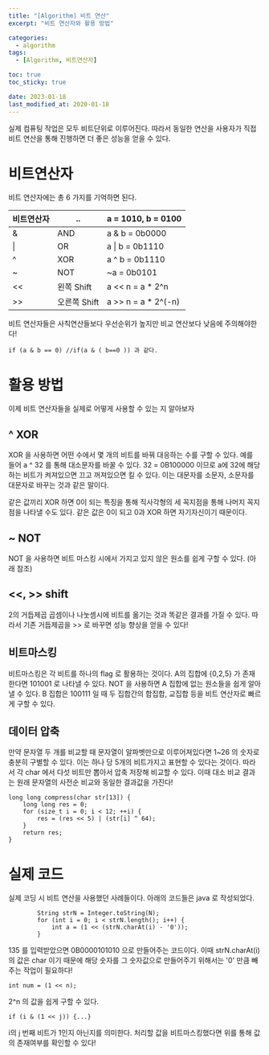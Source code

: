 ```yaml
---
title: "[Algorithm] 비트 연산"
excerpt: "비트 연산자와 활용 방법"

categories:
  - algorithm
tags:
  - [Algorithm, 비트연산자]

toc: true
toc_sticky: true

date: 2023-01-18
last_modified_at: 2020-01-18
---
```


실제 컴퓨팅 작업은 모두 비트단위로 이루어진다. 따라서 동일한 연산을 사용자가 직접 비트 연산을 통해 진행하면 더 좋은 성능을 얻을 수 있다.

# 비트연산자

비트 연산자에는 총 6 가지를 기억하면 된다.

| 비트연산자 | ..           | a = 1010, b = 0100   |
| ---------- | ------------ | -------------------- |
| &          | AND          | a & b = 0b0000       |
| \|         | OR           | a \| b = 0b1110      |
| ^          | XOR          | a ^ b = 0b1110       |
| ~          | NOT          | ~a = 0b0101          |
| <<         | 왼쪽 Shift   | a << n = a \* 2^n    |
| >>         | 오른쪽 Shift | a >> n = a \* 2^(-n) |

비트 연산자들은 사칙연산들보다 우선순위가 높지만 비교 연산보다 낮음에 주의해야한다!

```
if (a & b == 0) //if(a & ( b==0 )) 과 같다.
```

# 활용 방법

이제 비트 연산자들을 실제로 어떻게 사용할 수 있는 지 알아보자

## ^ XOR

XOR 을 사용하면 어떤 수에서 몇 개의 비트를 바꿔 대응하는 수를 구할 수 있다.
예를 들어 a ^ 32 를 통해 대소문자를 바꿀 수 있다.
32 = 0B100000 이므로 a에 32에 해당하는 비트가 켜져있으면 끄고 꺼져있으면 킬 수 있다. 이는 대문자를 소문자, 소문자를 대문자로 바꾸는 것과 같은 말이다.

같은 값끼리 XOR 하면 0이 되는 특징을 통해 직사각형의 세 꼭지점을 통해 나머지 꼭지점을 나타낼 수도 있다. 같은 값은 0이 되고 0과 XOR 하면 자기자신이기 때문이다.

## ~ NOT

NOT 을 사용하면 비트 마스킹 시에서 가지고 있지 않은 원소를 쉽게 구할 수 있다. (아래 참조)

## <<, >> shift

2의 거듭제곱 곱셈이나 나눗셈시에 비트를 옮기는 것과 똑같은 결과를 가질 수 있다. 따라서 기존 거듭제곱을 >> 로 바꾸면 성능 향상을 얻을 수 있다!

## 비트마스킹

비트마스킹은 각 비트를 하나의 flag 로 활용하는 것이다. A의 집합에 {0,2,5} 가 존재한다면 101001 로 나타낼 수 있다. NOT 을 사용하면 A 집합에 없는 원소들을 쉽게 알아낼 수 있다. B 집합은 100111 일 때 두 집합간의 합집합, 교집합 등을 비트 연산자로 빠르게 구할 수 있다.

## 데이터 압축

만약 문자열 두 개를 비교할 때 문자열이 알파벳만으로 이루어져있다면 1~26 의 숫자로 충분히 구별할 수 있다. 이는 하나 당 5개의 비트가지고 표현할 수 있다는 것이다. 따라서 각 char 에서 다섯 비트만 뽑아서 압축 저장해 비교할 수 있다. 이때 대소 비교 결과는 원래 문자열의 사전순 비교와 동일한 결과값을 가진다!

```
long long compress(char str[13]) {
	long long res = 0;
	for (size_t i = 0; i < 12; ++i) {
		res = (res << 5) | (str[i] ^ 64);
	}
	return res;
}
```

# 실제 코드

실제 코딩 시 비트 연산을 사용했던 사례들이다. 아래의 코드들은 java 로 작성되었다.

```
        String strN = Integer.toString(N);
        for (int i = 0; i < strN.length(); i++) {
            int a = (1 << (strN.charAt(i) - '0'));
        }
```

135 를 입력받았으면 0B0000101010 으로 만들어주는 코드이다. 이때 strN.charAt(i) 의 값은 char 이기 때문에 해당 숫자를 그 숫자값으로 만들어주기 위해서는 '0' 만큼 빼주는 작업이 필요하다!

```
int num = (1 << n);
```

2^n 의 값을 쉽게 구할 수 있다.

```
if (i & (1 << j)) {...}
```

i의 j 번째 비트가 1인지 아닌지를 의미한다. 처리할 값을 비트마스킹했다면 위를 통해 값의 존재여부를 확인할 수 있다!
